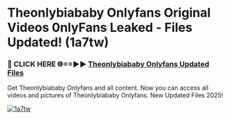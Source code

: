 # Theonlybiababy Onlyfans Original Videos 0nlyFans Leaked - Files Updated! (1a7tw)

<h3>🔴 CLICK HERE 🌐==►► <a href="https://tinyurl.com/2wckxsce" rel="nofollow">Theonlybiababy Onlyfans Updated Files</a></h3>

Get Theonlybiababy Onlyfans and all content. Now you can access all videos and pictures of Theonlybiababy Onlyfans. New Updated Files 2025!

[![1a7tw](https://i.imgur.com/AFduVYN.gif)](https://tinyurl.com/2wckxsce)
